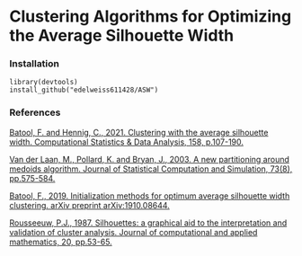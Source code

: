 # Clustering Algorithms for Optimizing the Average Silhouette Width

### Installation
```
library(devtools)
install_github("edelweiss611428/ASW") 
```

### References

[Batool, F. and Hennig, C., 2021. Clustering with the average silhouette width. Computational Statistics & Data Analysis, 158, p.107-190.](https://www.sciencedirect.com/science/article/abs/pii/S0167947321000244)

[Van der Laan, M., Pollard, K. and Bryan, J., 2003. A new partitioning around medoids algorithm. Journal of Statistical Computation and Simulation, 73(8), pp.575-584.](https://www.tandfonline.com/doi/abs/10.1080/0094965031000136012)

[Batool, F., 2019. Initialization methods for optimum average silhouette width clustering. arXiv preprint arXiv:1910.08644.](https://arxiv.org/abs/1910.08644)

[Rousseeuw, P.J., 1987. Silhouettes: a graphical aid to the interpretation and validation of cluster analysis. Journal of computational and applied mathematics, 20, pp.53-65.](https://www.sciencedirect.com/science/article/pii/0377042787901257)
